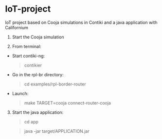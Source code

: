 # IoT-project
IoT project based on Cooja simulations in Contiki and a java application with Californium


1. Start the Cooja simulation

2. From terminal:
  - Start contiki-ng:
    > contikier
  - Go in the rpl-br directory:
    > cd examples/rpl-border-router
  - Launch:
    > make TARGET=cooja connect-router-cooja
  
3. Start the java application:
    > cd app
  
    > java -jar target/APPLICATION.jar 
